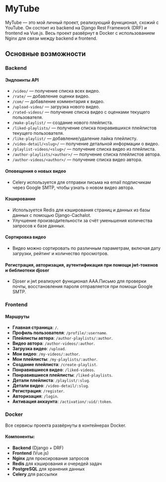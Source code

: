 # MyTube

MyTube — это мой личный проект, реализующий функционал, схожий с YouTube. Он состоит из backend на Django Rest Framework (DRF) и frontend на Vue.js. Весь проект развёрнут в Docker с использованием Nginx для связи между backend и frontend.

## Основные возможности

### **Backend**

#### Эндпоинты API

- `/video/` — получение списка всех видео.
- `/rate/` — добавление оценки видео.
- `/com/` — добавление комментария к видео.
- `/upload-video/` — загрузка нового видео.
- `/rated-videos/` — получение списка видео с оценками текущего пользователя.
- `/make-playlist/` — создание нового плейлиста.
- `/liked-playlists/` — получение списка понравившихся плейлистов текущего пользователя.
- `/like-playlist/` — добавление/удаление лайка плейлисту.
- `/video-detail/<slug>/` — получение детальной информации о видео.
- `/playlist-videos/<slug>/` — получение списка видео из плейлиста.
- `/author-playlists/<author>/` — получение списка плейлистов автора.
- `/author-videos/<author>/` — получение списка видео автора.

#### Оповещения о новых видео
- Celery используется для отправки письма на email подписчикам через Google SMTP, чтобы узнать о новом видео автора.

#### Кэширование
- Используется Redis для кэширования страниц и данных из базы данных с помощью Django-Cachalot.
- Улучшение производительности за счёт уменьшения количества запросов к базе данных.

#### Сортировка видео
- Видео можно сортировать по различным параметрам, включая дату загрузки, рейтинг и количество просмотров.

#### Регистрация, авторизация, аутентификация при помощи jwt-токенов и библиотеки djoser
- Djoser и jwt реализуют функционал AAA.Письмо для проверки почты, восстановления пароля отправляется при помощи Google SMTP.

### **Frontend**

#### Маршруты

- **Главная страница**: `/`.
- **Профиль пользователя**: `/profile/:username`.
- **Плейлисты автора**: `/author-playlists/:author`.
- **Видео автора**: `/author-videos/:author`.
- **Загрузка видео**: `/upload`.
- **Мои видео**: `/my-videos/:author`.
- **Мои плейлисты**: `/my-playlists/:author`.
- **Создание плейлиста**: `/create-playlist`.
- **Понравившиеся видео**: `/liked-videos`.
- **Понравившиеся плейлисты**: `/liked-playlists`.
- **Детали плейлиста**: `/playlist/:slug`.
- **Детали видео**: `/video-detail/:slug`.
- **Регистрация**: `/register`.
- **Авторизация**: `/login`.
- **Активация аккаунта**: `/activation/:uid/:token`.

### **Docker**

Все сервисы проекта развёрнуты в контейнерах Docker.

#### Компоненты:
- **Backend** (Django + DRF)
- **Frontend** (Vue.js)
- **Nginx** для проксирования запросов
- **Redis** для кэширования и очередей задач
- **PostgreSQL** для хранения данных
- **Celery** для рассылки

  
